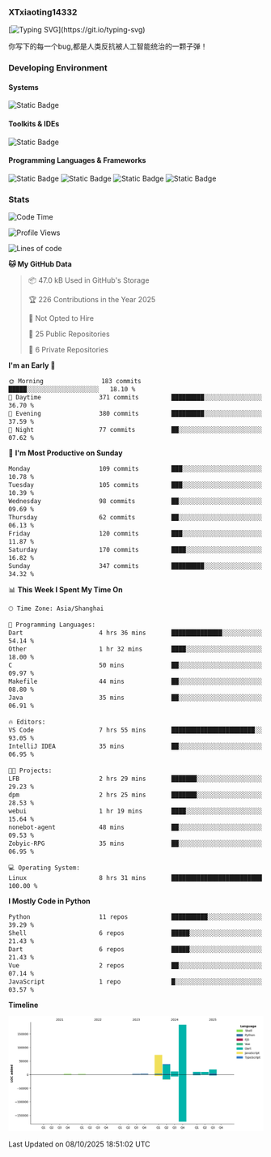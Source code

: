 ### XTxiaoting14332

[![Typing SVG](https://readme-typing-svg.herokuapp.com?font=JetBrians+Mono&pause=1000&random=false&width=435&lines=Hello+World!)](https://git.io/typing-svg)

你写下的每一个bug,都是人类反抗被人工智能统治的一颗子弹！

### Developing Environment

#### Systems

![Static Badge](https://img.shields.io/badge/Ubuntu-%20?style=flat-square&logo=ubuntu&logoColor=white&color=E34F26)

#### Toolkits & IDEs

![Static Badge](https://img.shields.io/badge/Visual%20Studio%20Code-%20?style=flat-square&logo=visualstudiocode&logoColor=white&color=blue)

#### Programming Languages & Frameworks

![Static Badge](https://img.shields.io/badge/Dart-%20?style=flat-square&logo=dart&logoColor=white&color=0175C2)
![Static Badge](https://img.shields.io/badge/Flutter-%20?style=flat-square&logo=flutter&logoColor=white&color=02569B)
![Static Badge](https://img.shields.io/badge/Python-%20?style=flat-square&logo=python&logoColor=white&color=E7A781)
![Static Badge](https://img.shields.io/badge/Bash%20Shell-%20?style=flat-square&logo=shell&logoColor=white&color=49D868)

### Stats

<!--START_SECTION:waka-->
![Code Time](http://img.shields.io/badge/Code%20Time-451%20hrs%2033%20mins-blue)

![Profile Views](http://img.shields.io/badge/Profile%20Views-0-blue)

![Lines of code](https://img.shields.io/badge/From%20Hello%20World%20I%27ve%20Written-354.8%20thousand%20lines%20of%20code-blue)

**🐱 My GitHub Data** 

> 📦 47.0 kB Used in GitHub's Storage 
 > 
> 🏆 226 Contributions in the Year 2025
 > 
> 🚫 Not Opted to Hire
 > 
> 📜 25 Public Repositories 
 > 
> 🔑 6 Private Repositories 
 > 
**I'm an Early 🐤** 

```text
🌞 Morning                183 commits         █████░░░░░░░░░░░░░░░░░░░░   18.10 % 
🌆 Daytime                371 commits         █████████░░░░░░░░░░░░░░░░   36.70 % 
🌃 Evening                380 commits         █████████░░░░░░░░░░░░░░░░   37.59 % 
🌙 Night                  77 commits          ██░░░░░░░░░░░░░░░░░░░░░░░   07.62 % 
```
📅 **I'm Most Productive on Sunday** 

```text
Monday                   109 commits         ███░░░░░░░░░░░░░░░░░░░░░░   10.78 % 
Tuesday                  105 commits         ███░░░░░░░░░░░░░░░░░░░░░░   10.39 % 
Wednesday                98 commits          ██░░░░░░░░░░░░░░░░░░░░░░░   09.69 % 
Thursday                 62 commits          ██░░░░░░░░░░░░░░░░░░░░░░░   06.13 % 
Friday                   120 commits         ███░░░░░░░░░░░░░░░░░░░░░░   11.87 % 
Saturday                 170 commits         ████░░░░░░░░░░░░░░░░░░░░░   16.82 % 
Sunday                   347 commits         █████████░░░░░░░░░░░░░░░░   34.32 % 
```


📊 **This Week I Spent My Time On** 

```text
🕑︎ Time Zone: Asia/Shanghai

💬 Programming Languages: 
Dart                     4 hrs 36 mins       ██████████████░░░░░░░░░░░   54.14 % 
Other                    1 hr 32 mins        ████░░░░░░░░░░░░░░░░░░░░░   18.00 % 
C                        50 mins             ██░░░░░░░░░░░░░░░░░░░░░░░   09.97 % 
Makefile                 44 mins             ██░░░░░░░░░░░░░░░░░░░░░░░   08.80 % 
Java                     35 mins             ██░░░░░░░░░░░░░░░░░░░░░░░   06.91 % 

🔥 Editors: 
VS Code                  7 hrs 55 mins       ███████████████████████░░   93.05 % 
IntelliJ IDEA            35 mins             ██░░░░░░░░░░░░░░░░░░░░░░░   06.95 % 

🐱‍💻 Projects: 
LFB                      2 hrs 29 mins       ███████░░░░░░░░░░░░░░░░░░   29.23 % 
dpm                      2 hrs 25 mins       ███████░░░░░░░░░░░░░░░░░░   28.53 % 
webui                    1 hr 19 mins        ████░░░░░░░░░░░░░░░░░░░░░   15.64 % 
nonebot-agent            48 mins             ██░░░░░░░░░░░░░░░░░░░░░░░   09.53 % 
Zobyic-RPG               35 mins             ██░░░░░░░░░░░░░░░░░░░░░░░   06.95 % 

💻 Operating System: 
Linux                    8 hrs 31 mins       █████████████████████████   100.00 % 
```

**I Mostly Code in Python** 

```text
Python                   11 repos            ██████████░░░░░░░░░░░░░░░   39.29 % 
Shell                    6 repos             █████░░░░░░░░░░░░░░░░░░░░   21.43 % 
Dart                     6 repos             █████░░░░░░░░░░░░░░░░░░░░   21.43 % 
Vue                      2 repos             ██░░░░░░░░░░░░░░░░░░░░░░░   07.14 % 
JavaScript               1 repo              █░░░░░░░░░░░░░░░░░░░░░░░░   03.57 % 
```



**Timeline**

![Lines of Code chart](https://raw.githubusercontent.com/XTxiaoting14332/XTxiaoting14332/main/assets/bar_graph.png)


 Last Updated on 08/10/2025 18:51:02 UTC
<!--END_SECTION:waka-->